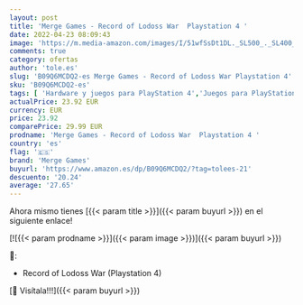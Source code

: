 ```yaml
---
layout: post
title: 'Merge Games - Record of Lodoss War  Playstation 4 '
date: 2022-04-23 08:09:43
image: 'https://m.media-amazon.com/images/I/51wfSsDt1DL._SL500_._SL400_.jpg'
comments: true
category: ofertas
author: 'tole.es'
slug: 'B09Q6MCDQ2-es Merge Games - Record of Lodoss War Playstation 4'
sku: 'B09Q6MCDQ2-es'
tags: [ 'Hardware y juegos para PlayStation 4','Juegos para PlayStation 4','Videojuegos','merge games','playstation','🇪🇸', ]
actualPrice: 23.92 EUR
currency: EUR
price: 23.92
comparePrice: 29.99 EUR
prodname: 'Merge Games - Record of Lodoss War  Playstation 4 '
country: 'es'
flag: '🇪🇸'
brand: 'Merge Games'
buyurl: 'https://www.amazon.es/dp/B09Q6MCDQ2/?tag=tolees-21'
descuento: '20.24'
average: '27.65'
---
```


Ahora mismo tienes [{{< param title >}}]({{< param buyurl >}}) en el siguiente enlace!

[![{{< param prodname >}}]({{< param image >}})]({{< param buyurl >}})

🔎:

- Record of Lodoss War (Playstation 4)

[🛒 Visítala!!!]({{< param buyurl >}})
